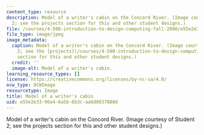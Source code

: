 ```yaml
---
content_type: resource
description: Model of a writer's cabin on the Concord River. (Image courtesy of Student
  2; see the projects section for this and other student designs.)
file: /courses/4-500-introduction-to-design-computing-fall-2008/e55e2e3396a46a5b6b3caa6d8037888d_4-500f08.jpg
file_type: image/jpeg
image_metadata:
  caption: Model of a writer's cabin on the Concord River. (Image courtesy of Student
    2; see the [projects](/courses/4-500-introduction-to-design-computing-fall-2008/pages/projects)
    section for this and other student designs.)
  credit: ''
  image-alt: Model of a writer's cabin.
learning_resource_types: []
license: https://creativecommons.org/licenses/by-nc-sa/4.0/
ocw_type: OCWImage
resourcetype: Image
title: Model of a writer's cabin
uid: e55e2e33-96a4-6a5b-6b3c-aa6d8037888d
---
```

Model of a writer's cabin on the Concord River. (Image courtesy of Student 2; see the projects section for this and other student designs.)